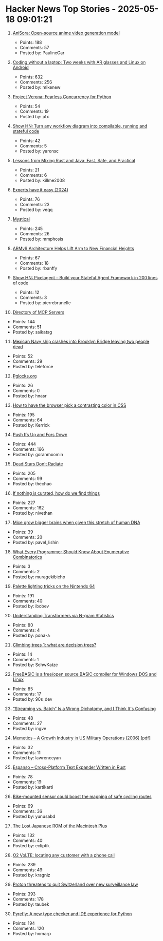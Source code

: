 # Hacker News Top Stories - 2025-05-18 09:01:21

1. [AniSora: Open-source anime video generation model](https://komiko.app/video/AniSora)
   - Points: 188
   - Comments: 57
   - Posted by: PaulineGar

2. [Coding without a laptop: Two weeks with AR glasses and Linux on Android](https://holdtherobot.com/blog/2025/05/11/linux-on-android-with-ar-glasses/)
   - Points: 632
   - Comments: 256
   - Posted by: mikenew

3. [Project Verona: Fearless Concurrency for Python](https://microsoft.github.io/verona/pyrona.html)
   - Points: 54
   - Comments: 19
   - Posted by: ptx

4. [Show HN: Turn any workflow diagram into compilable, running and stateful code](https://workflows.diagrid.io/)
   - Points: 42
   - Comments: 5
   - Posted by: yaronsc

5. [Lessons from Mixing Rust and Java: Fast, Safe, and Practical](https://medium.com/@greptime/how-to-supercharge-your-java-project-with-rust-a-practical-guide-to-jni-integration-with-a-86f60e9708b8)
   - Points: 21
   - Comments: 6
   - Posted by: killme2008

6. [Experts have it easy (2024)](https://boydkane.com/essays/experts)
   - Points: 76
   - Comments: 23
   - Posted by: veqq

7. [Mystical](https://suberic.net/~dmm/projects/mystical/README.html)
   - Points: 245
   - Comments: 26
   - Posted by: mmphosis

8. [ARMv9 Architecture Helps Lift Arm to New Financial Heights](https://www.nextplatform.com/2025/05/12/armv9-architecture-helps-lift-arm-to-new-financial-heights/)
   - Points: 67
   - Comments: 18
   - Posted by: rbanffy

9. [Show HN: Pixelagent – Build your Stateful Agent Framework in 200 lines of code](https://github.com/pixeltable/pixelagent)
   - Points: 12
   - Comments: 3
   - Posted by: pierrebrunelle

10. [Directory of MCP Servers](https://github.com/chatmcp/mcpso)
   - Points: 144
   - Comments: 51
   - Posted by: saikatsg

11. [Mexican Navy ship crashes into Brooklyn Bridge leaving two people dead](https://www.theguardian.com/us-news/2025/may/18/mexican-navy-ship-hits-brooklyn-bridge-during-promotional-tour)
   - Points: 52
   - Comments: 29
   - Posted by: teleforce

12. [Pglocks.org](https://pglocks.org/)
   - Points: 26
   - Comments: 0
   - Posted by: hnasr

13. [How to have the browser pick a contrasting color in CSS](https://webkit.org/blog/16929/contrast-color/)
   - Points: 195
   - Comments: 64
   - Posted by: Kerrick

14. [Push Ifs Up and Fors Down](https://matklad.github.io/2023/11/15/push-ifs-up-and-fors-down.html)
   - Points: 444
   - Comments: 166
   - Posted by: goranmoomin

15. [Dead Stars Don’t Radiate](https://johncarlosbaez.wordpress.com/2025/05/17/dead-stars-dont-radiate-and-shrink/)
   - Points: 205
   - Comments: 99
   - Posted by: thechao

16. [If nothing is curated, how do we find things](https://tadaima.bearblog.dev/if-nothing-is-curated-how-do-we-find-things/)
   - Points: 227
   - Comments: 162
   - Posted by: nivethan

17. [Mice grow bigger brains when given this stretch of human DNA](https://www.nature.com/articles/d41586-025-01515-z)
   - Points: 39
   - Comments: 20
   - Posted by: pavel_lishin

18. [What Every Programmer Should Know About Enumerative Combinatorics](https://leetarxiv.substack.com/p/counting-integer-compositions)
   - Points: 3
   - Comments: 2
   - Posted by: muragekibicho

19. [Palette lighting tricks on the Nintendo 64](https://30fps.net/pages/palette-lighting-tricks-n64/)
   - Points: 191
   - Comments: 40
   - Posted by: ibobev

20. [Understanding Transformers via N-gram Statistics](https://arxiv.org/abs/2407.12034)
   - Points: 80
   - Comments: 4
   - Posted by: pona-a

21. [Climbing trees 1: what are decision trees?](https://mathpn.com/posts/climbing-trees-1/)
   - Points: 14
   - Comments: 1
   - Posted by: SchwKatze

22. [FreeBASIC is a free/open source BASIC compiler for Windows DOS and Linux](https://freebasic.net/)
   - Points: 85
   - Comments: 17
   - Posted by: 90s_dev

23. [“Streaming vs. Batch” Is a Wrong Dichotomy, and I Think It's Confusing](https://www.morling.dev/blog/streaming-vs-batch-wrong-dichotomy/)
   - Points: 48
   - Comments: 27
   - Posted by: ingve

24. [Memetics – A Growth Industry in US Military Operations (2006) [pdf]](https://apps.dtic.mil/sti/pdfs/ADA507172.pdf)
   - Points: 32
   - Comments: 11
   - Posted by: lawrenceyan

25. [Espanso – Cross-Platform Text Expander Written in Rust](https://github.com/espanso/espanso)
   - Points: 78
   - Comments: 19
   - Posted by: kartikarti

26. [Bike-mounted sensor could boost the mapping of safe cycling routes](https://newatlas.com/bicycles/proxicycle-bicycle-sensor-safe-cycling-routes/)
   - Points: 69
   - Comments: 36
   - Posted by: yunusabd

27. [The Lost Japanese ROM of the Macintosh Plus](https://www.journaldulapin.com/2025/05/17/the-lost-japanese-rom-of-the-macintosh-plus-which-isnt-lost-anymore/)
   - Points: 132
   - Comments: 40
   - Posted by: ecliptik

28. [O2 VoLTE: locating any customer with a phone call](https://mastdatabase.co.uk/blog/2025/05/o2-expose-customer-location-call-4g/)
   - Points: 239
   - Comments: 49
   - Posted by: kragniz

29. [Proton threatens to quit Switzerland over new surveillance law](https://www.techradar.com/vpn/vpn-privacy-security/we-would-be-less-confidential-than-google-proton-threatens-to-quit-switzerland-over-new-surveillance-law)
   - Points: 393
   - Comments: 178
   - Posted by: taubek

30. [Pyrefly: A new type checker and IDE experience for Python](https://engineering.fb.com/2025/05/15/developer-tools/introducing-pyrefly-a-new-type-checker-and-ide-experience-for-python/)
   - Points: 194
   - Comments: 120
   - Posted by: homarp

